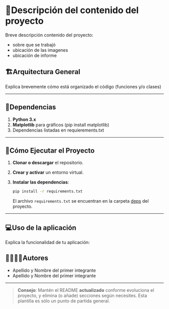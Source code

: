 # 🐍Descripción del contenido del proyecto 

Breve descripción contenido del proyecto:

- sobre que se trabajó
- ubicación de las imagenes 
- ubicación de informe

 
## 🏗Arquitectura General

Explica brevemente cómo está organizado el código (funciones y/o clases)


---
## 📑Dependencias

1. **Python 3.x**
2. **Matplotlib** para gráficos (pip install matplotlib)
5. Dependencias listadas en requierements.txt

---
## 🚀Cómo Ejecutar el Proyecto
1. **Clonar o descargar** el repositorio.

2. **Crear y activar** un entorno virtual.

3. **Instalar las dependencias**:
   ```bash
   pip install -r requirements.txt
   ```
   El archivo `requirements.txt` se encuentran en la carpeta [deps](./deps) del proyecto.
---

## 💻Uso de la aplicación

Explica la funcionalidad de tu aplicación:  


## 🙎‍♀️🙎‍♂️Autores

- Apellido y Nombre del primer integrante
- Apellido y Nombre del primer integrante

---

> **Consejo**: Mantén el README **actualizado** conforme evoluciona el proyecto, y elimina (o añade) secciones según necesites. Esta plantilla es sólo un punto de partida general.
